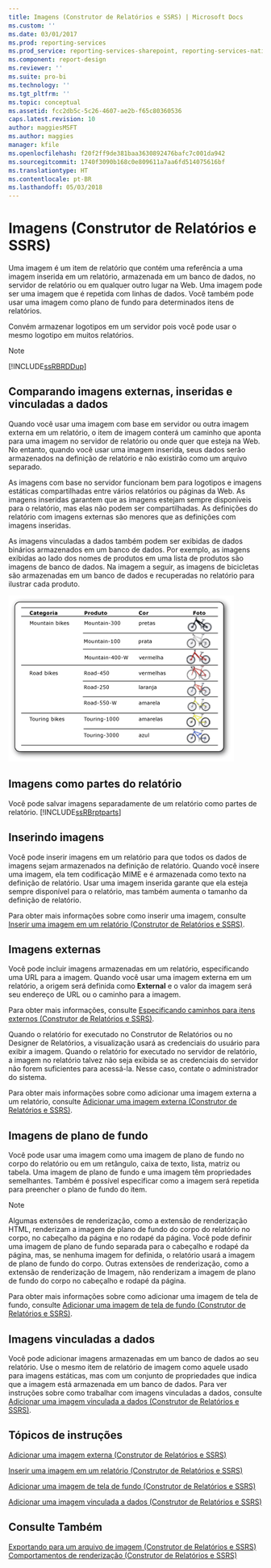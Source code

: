 ```yaml
---
title: Imagens (Construtor de Relatórios e SSRS) | Microsoft Docs
ms.custom: ''
ms.date: 03/01/2017
ms.prod: reporting-services
ms.prod_service: reporting-services-sharepoint, reporting-services-native
ms.component: report-design
ms.reviewer: ''
ms.suite: pro-bi
ms.technology: ''
ms.tgt_pltfrm: ''
ms.topic: conceptual
ms.assetid: fcc2db5c-5c26-4607-ae2b-f65c80360536
caps.latest.revision: 10
author: maggiesMSFT
ms.author: maggies
manager: kfile
ms.openlocfilehash: f20f2ff9de381baa3630892476bafc7c001da942
ms.sourcegitcommit: 1740f3090b168c0e809611a7aa6fd514075616bf
ms.translationtype: HT
ms.contentlocale: pt-BR
ms.lasthandoff: 05/03/2018
---
```

# <a name="images-report-builder-and-ssrs"></a>Imagens (Construtor de Relatórios e SSRS)
  Uma imagem é um item de relatório que contém uma referência a uma imagem inserida em um relatório, armazenada em um banco de dados, no servidor de relatório ou em qualquer outro lugar na Web. Uma imagem pode ser uma imagem que é repetida com linhas de dados. Você também pode usar uma imagem como plano de fundo para determinados itens de relatórios.  
  
 Convém armazenar logotipos em um servidor pois você pode usar o mesmo logotipo em muitos relatórios.  
  
> [!NOTE]  
>  [!INCLUDE[ssRBRDDup](../../includes/ssrbrddup-md.md)]  
  
##  <a name="ComparingImages"></a> Comparando imagens externas, inseridas e vinculadas a dados  
 Quando você usar uma imagem com base em servidor ou outra imagem externa em um relatório, o item de imagem conterá um caminho que aponta para uma imagem no servidor de relatório ou onde quer que esteja na Web. No entanto, quando você usar uma imagem inserida, seus dados serão armazenados na definição de relatório e não existirão como um arquivo separado.  
  
 As imagens com base no servidor funcionam bem para logotipos e imagens estáticas compartilhadas entre vários relatórios ou páginas da Web. As imagens inseridas garantem que as imagens estejam sempre disponíveis para o relatório, mas elas não podem ser compartilhadas. As definições do relatório com imagens externas são menores que as definições com imagens inseridas.  
  
 As imagens vinculadas a dados também podem ser exibidas de dados binários armazenados em um banco de dados. Por exemplo, as imagens exibidas ao lado dos nomes de produtos em uma lista de produtos são imagens de banco de dados. Na imagem a seguir, as imagens de bicicletas são armazenadas em um banco de dados e recuperadas no relatório para ilustrar cada produto.  
  
 ![rs_DataboundBikes](../../reporting-services/report-design/media/rs-databoundbikes.gif "rs_DataboundBikes")  
  
  
##  <a name="ImagesReportParts"></a> Imagens como partes do relatório  
 Você pode salvar imagens separadamente de um relatório como partes de relatório. [!INCLUDE[ssRBrptparts](../../includes/ssrbrptparts-md.md)]  
  
  
##  <a name="EmbedImages"></a> Inserindo imagens  
 Você pode inserir imagens em um relatório para que todos os dados de imagens sejam armazenados na definição de relatório. Quando você insere uma imagem, ela tem codificação MIME e é armazenada como texto na definição de relatório. Usar uma imagem inserida garante que ela esteja sempre disponível para o relatório, mas também aumenta o tamanho da definição de relatório.  
  
 Para obter mais informações sobre como inserir uma imagem, consulte [Inserir uma imagem em um relatório &#40;Construtor de Relatórios e SSRS&#41;](../../reporting-services/report-design/embed-an-image-in-a-report-report-builder-and-ssrs.md).  
  
  
##  <a name="ExternalImages"></a> Imagens externas  
 Você pode incluir imagens armazenadas em um relatório, especificando uma URL para a imagem. Quando você usar uma imagem externa em um relatório, a origem será definida como **External** e o valor da imagem será seu endereço de URL ou o caminho para a imagem.  
  
 Para obter mais informações, consulte [Especificando caminhos para itens externos &#40;Construtor de Relatórios e SSRS&#41;](../../reporting-services/report-design/specifying-paths-to-external-items-report-builder-and-ssrs.md).  
  
 Quando o relatório for executado no Construtor de Relatórios ou no Designer de Relatórios, a visualização usará as credenciais do usuário para exibir a imagem. Quando o relatório for executado no servidor de relatório, a imagem no relatório talvez não seja exibida se as credenciais do servidor não forem suficientes para acessá-la. Nesse caso, contate o administrador do sistema.  
  
 Para obter mais informações sobre como adicionar uma imagem externa a um relatório, consulte [Adicionar uma imagem externa &#40;Construtor de Relatórios e SSRS&#41;](../../reporting-services/report-design/add-an-external-image-report-builder-and-ssrs.md).  
  
  
##  <a name="BackgroundImages"></a> Imagens de plano de fundo  
 Você pode usar uma imagem como uma imagem de plano de fundo no corpo do relatório ou em um retângulo, caixa de texto, lista, matriz ou tabela. Uma imagem de plano de fundo e uma imagem têm propriedades semelhantes. Também é possível especificar como a imagem será repetida para preencher o plano de fundo do item.  
  
> [!NOTE]  
>  Algumas extensões de renderização, como a extensão de renderização HTML, renderizam a imagem de plano de fundo do corpo do relatório no corpo, no cabeçalho da página e no rodapé da página. Você pode definir uma imagem de plano de fundo separada para o cabeçalho e rodapé da página, mas, se nenhuma imagem for definida, o relatório usará a imagem de plano de fundo do corpo. Outras extensões de renderização, como a extensão de renderização de Imagem, não renderizam a imagem de plano de fundo do corpo no cabeçalho e rodapé da página.  
  
 Para obter mais informações sobre como adicionar uma imagem de tela de fundo, consulte [Adicionar uma imagem de tela de fundo &#40;Construtor de Relatórios e SSRS&#41;](../../reporting-services/report-design/add-a-background-image-report-builder-and-ssrs.md).  
  
  
##  <a name="DataboundImages"></a> Imagens vinculadas a dados  
 Você pode adicionar imagens armazenadas em um banco de dados ao seu relatório. Use o mesmo item de relatório de imagem como aquele usado para imagens estáticas, mas com um conjunto de propriedades que indica que a imagem está armazenada em um banco de dados. Para ver instruções sobre como trabalhar com imagens vinculadas a dados, consulte [Adicionar uma imagem vinculada a dados &#40;Construtor de Relatórios e SSRS&#41;](../../reporting-services/report-design/add-a-data-bound-image-report-builder-and-ssrs.md).  
  
  
##  <a name="HowTo"></a> Tópicos de instruções  
 [Adicionar uma imagem externa &#40;Construtor de Relatórios e SSRS&#41;](../../reporting-services/report-design/add-an-external-image-report-builder-and-ssrs.md)  
  
 [Inserir uma imagem em um relatório &#40;Construtor de Relatórios e SSRS&#41;](../../reporting-services/report-design/embed-an-image-in-a-report-report-builder-and-ssrs.md)  
  
 [Adicionar uma imagem de tela de fundo &#40;Construtor de Relatórios e SSRS&#41;](../../reporting-services/report-design/add-a-background-image-report-builder-and-ssrs.md)  
  
 [Adicionar uma imagem vinculada a dados &#40;Construtor de Relatórios e SSRS&#41;](../../reporting-services/report-design/add-a-data-bound-image-report-builder-and-ssrs.md)  
  
  
## <a name="see-also"></a>Consulte Também  
 [Exportando para um arquivo de imagem &#40;Construtor de Relatórios e SSRS&#41;](../../reporting-services/report-builder/exporting-to-an-image-file-report-builder-and-ssrs.md)   
 [Comportamentos de renderização &#40;Construtor de Relatórios e SSRS&#41;](../../reporting-services/report-design/rendering-behaviors-report-builder-and-ssrs.md)  
  
  
